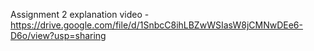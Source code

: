 Assignment 2 explanation video - https://drive.google.com/file/d/1SnbcC8ihLBZwWSIasW8jCMNwDEe6-D6o/view?usp=sharing
